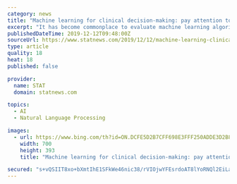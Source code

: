 ```yaml
---
category: news
title: "Machine learning for clinical decision-making: pay attention to what you don’t see"
excerpt: "It has become commonplace to evaluate machine learning algorithms based on overall measures like accuracy or area under the curve. However, one evaluation metric cannot capture the complexity of performance. Be wary of research that claims to be ready for translation into clinical practice but only presents a “leader board” of tools that ..."
publishedDateTime: 2019-12-12T09:48:00Z
sourceUrl: https://www.statnews.com/2019/12/12/machine-learning-clinical-decision-making-limitations/
type: article
quality: 18
heat: 18
published: false

provider:
  name: STAT
  domain: statnews.com

topics:
  - AI
  - Natural Language Processing

images:
  - url: https://www.bing.com/th?id=ON.DCFE5D2B7CFF698E3FFF250ADDE3D2B8
    width: 700
    height: 393
    title: "Machine learning for clinical decision-making: pay attention to what you don’t see"

secured: "s+vQSIIT8xo+bXmtIhE1SFkWe46nic38/rVIOjwYFEsrdoAT8lYoRNQl2EiLaX15LgkQ/5tUicYp7zasdeQIWYnlAwk8bR84n1dE1Rf41mFn1ILtEiDhXBbNu/9CSTWDZy0BIumnixjb8HSfPdtXVN7lF1IU7BB9AmUwKpME+oP1nBWMd6EBobfGlzAowxKhpnvNvziKyV6zTlvNLpY39x7dzxw8KNJuvNVDLUgItn7aUApWoCDVlbWVPpv3MYfLTi6Yx9+X12AHC05H4BS8Ag==;6vlyPSyjYW1Lv5L5fKrCdw=="
---
```


